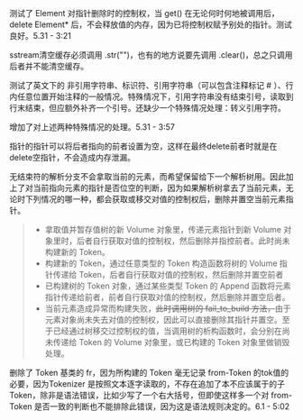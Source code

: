 测试了 Element 对指针删除时的控制权，当 get() 在无论何时何地被调用后，delete Element* 后，不会释放值的内存，因为已将控制权赋予别处的指针。测试良好。5.31 - 3:21

sstream清空缓存必须调用 .str("")，也有的地方说要先调用 .clear()，总之只调用后者并不能清空缓存。

测试了英文下的 非引用字符串、标识符、引用字符串（可以包含注释标记 # ）、行内任意位置开始注释的一般情况。特殊情况下，引用字符串没有结束引号，读取到行末结束，但应额外补齐一个引号。还缺少一个特殊情况处理：转义引用字符。

增加了对上述两种特殊情况的处理。5.31 - 3:57



指针的指针可以将后者指向的前者设置为空，这样在最终delete前者时就是在delete空指针，不会造成内存泄漏。



无结束符的解析分支不会拿取当前的元素，而希望保留给下一个解析树用。因此加上了对当前指向元素的指针是否位空的判断，因为如果解析树拿去了当前元素，无论时下列情况的哪一种，都会获取或移交对值的控制权后，删除并置空当前元素指针。

> + 拿取值并暂存值树的新 Volume 对象里，传递元素指针到新 Volume 对象里时，后者自行获取对值的控制权，然后删除并指控前者。此时尚未构建新的 Token。
> + 构建新的 Token，通过任意类型的 Token 构造函数将树的 Volume 指针传递给 Token，后者自行获取对值的控制权，然后删除并置空前者
> + 已构建树的 Token 对象，通过某些类型 Token 的 Append 函数将元素指针传递给前者，前者自行获取对值的控制权，然后删除并置空后者。
> + 当前元素造成异常而构建失败，~~此时调用树的 fail_to_build 方法，~~由于元素对象尚未失去对值的控制权，因此可以直接删除其指针并置空。至于已经通过树移交过控制权的值，当调用树的析构函数时，会分别在尚未传递给 Token 的 Volume 对象里，或已构建的 Token 对象里做销毁处理。



删除了 Token 基类的 fr，因为所构建的 Token 毫无记录 from-Token 的tok值的必要，因为Tokenizer 是按照文本逐字读取的，不存在追加了本不应该属于的子 Token，除非是语法错误，比如少写了一个右大括号，但即使这样多一个对 from-Token 是否一致的判断也不能排除此错误，因为这是语法规则决定的。6.1 - 5:02
